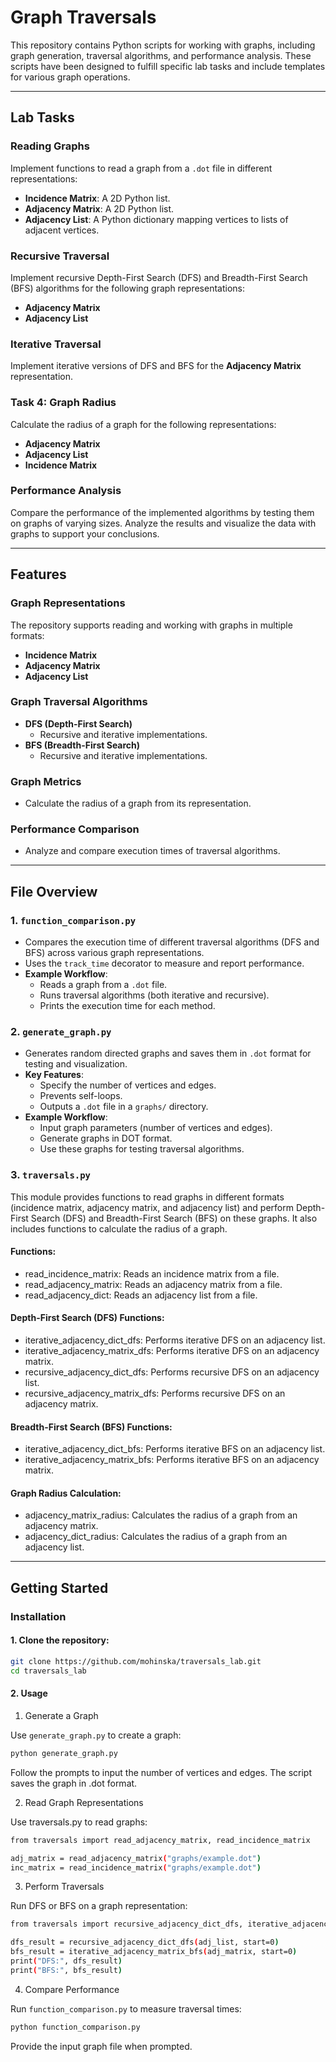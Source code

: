 # Graph Traversals

This repository contains Python scripts for working with graphs, including graph generation, traversal algorithms, and performance analysis. These scripts have been designed to fulfill specific lab tasks and include templates for various graph operations.

---

## Lab Tasks

### Reading Graphs
Implement functions to read a graph from a `.dot` file in different representations:
- **Incidence Matrix**: A 2D Python list.
- **Adjacency Matrix**: A 2D Python list.
- **Adjacency List**: A Python dictionary mapping vertices to lists of adjacent vertices.

### Recursive Traversal
Implement recursive Depth-First Search (DFS) and Breadth-First Search (BFS) algorithms for the following graph representations:
- **Adjacency Matrix**
- **Adjacency List**

### Iterative Traversal
Implement iterative versions of DFS and BFS for the **Adjacency Matrix** representation.

### Task 4: Graph Radius
Calculate the radius of a graph for the following representations:
- **Adjacency Matrix**
- **Adjacency List**
- **Incidence Matrix**

### Performance Analysis
Compare the performance of the implemented algorithms by testing them on graphs of varying sizes. Analyze the results and visualize the data with graphs to support your conclusions.

---

## Features

### Graph Representations
The repository supports reading and working with graphs in multiple formats:
- **Incidence Matrix**
- **Adjacency Matrix**
- **Adjacency List**

### Graph Traversal Algorithms
- **DFS (Depth-First Search)**
  - Recursive and iterative implementations.
- **BFS (Breadth-First Search)**
  - Recursive and iterative implementations.

### Graph Metrics
- Calculate the radius of a graph from its representation.

### Performance Comparison
- Analyze and compare execution times of traversal algorithms.

---

## File Overview

### 1. **`function_comparison.py`**
- Compares the execution time of different traversal algorithms (DFS and BFS) across various graph representations.
- Uses the `track_time` decorator to measure and report performance.
- **Example Workflow**:
  - Reads a graph from a `.dot` file.
  - Runs traversal algorithms (both iterative and recursive).
  - Prints the execution time for each method.

### 2. **`generate_graph.py`**
- Generates random directed graphs and saves them in `.dot` format for testing and visualization.
- **Key Features**:
  - Specify the number of vertices and edges.
  - Prevents self-loops.
  - Outputs a `.dot` file in a `graphs/` directory.
- **Example Workflow**:
  - Input graph parameters (number of vertices and edges).
  - Generate graphs in DOT format.
  - Use these graphs for testing traversal algorithms.

### 3. **`traversals.py`**
This module provides functions to read graphs in different formats (incidence matrix,
adjacency matrix, and adjacency list) and perform Depth-First Search (DFS) and
Breadth-First Search (BFS) on these graphs. It also includes functions to calculate
the radius of a graph.

#### Functions:
- read_incidence_matrix: Reads an incidence matrix from a file.
- read_adjacency_matrix: Reads an adjacency matrix from a file.
- read_adjacency_dict: Reads an adjacency list from a file.

#### Depth-First Search (DFS) Functions:
- iterative_adjacency_dict_dfs: Performs iterative DFS on an adjacency list.
- iterative_adjacency_matrix_dfs: Performs iterative DFS on an adjacency matrix.
- recursive_adjacency_dict_dfs: Performs recursive DFS on an adjacency list.
- recursive_adjacency_matrix_dfs: Performs recursive DFS on an adjacency matrix.

#### Breadth-First Search (BFS) Functions:
- iterative_adjacency_dict_bfs: Performs iterative BFS on an adjacency list.
- iterative_adjacency_matrix_bfs: Performs iterative BFS on an adjacency matrix.

#### Graph Radius Calculation:
- adjacency_matrix_radius: Calculates the radius of a graph from an adjacency matrix.
- adjacency_dict_radius: Calculates the radius of a graph from an adjacency list.
---

## Getting Started

### Installation
#### 1. Clone the repository:
   ```bash
   git clone https://github.com/mohinska/traversals_lab.git
   cd traversals_lab
   ```
#### 2. Usage

1. Generate a Graph

Use `generate_graph.py` to create a graph:

```bash
python generate_graph.py
```

Follow the prompts to input the number of vertices and edges. The script saves the graph in .dot format.

2. Read Graph Representations

Use traversals.py to read graphs:

```bash
from traversals import read_adjacency_matrix, read_incidence_matrix

adj_matrix = read_adjacency_matrix("graphs/example.dot")
inc_matrix = read_incidence_matrix("graphs/example.dot")
```

3. Perform Traversals

Run DFS or BFS on a graph representation:

```bash
from traversals import recursive_adjacency_dict_dfs, iterative_adjacency_matrix_bfs

dfs_result = recursive_adjacency_dict_dfs(adj_list, start=0)
bfs_result = iterative_adjacency_matrix_bfs(adj_matrix, start=0)
print("DFS:", dfs_result)
print("BFS:", bfs_result)
```

4. Compare Performance

Run `function_comparison.py` to measure traversal times:

```bash
python function_comparison.py
```

Provide the input graph file when prompted.
